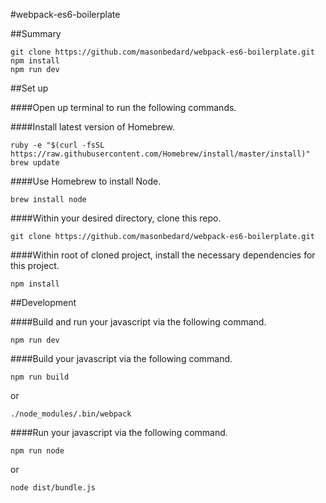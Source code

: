 #webpack-es6-boilerplate

##Summary

    git clone https://github.com/masonbedard/webpack-es6-boilerplate.git
    npm install
    npm run dev

##Set up

####Open up terminal to run the following commands.

####Install latest version of Homebrew.

    ruby -e "$(curl -fsSL https://raw.githubusercontent.com/Homebrew/install/master/install)"
    brew update
    
####Use Homebrew to install Node.

    brew install node
    
####Within your desired directory, clone this repo.

    git clone https://github.com/masonbedard/webpack-es6-boilerplate.git
    
####Within root of cloned project, install the necessary dependencies for this project.

    npm install
    
##Development

####Build and run your javascript via the following command.

    npm run dev

####Build your javascript via the following command.

    npm run build
or

    ./node_modules/.bin/webpack

####Run your javascript via the following command.

    npm run node
or

    node dist/bundle.js

